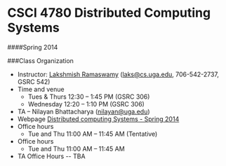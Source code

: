 CSCI 4780 Distributed Computing Systems
=====================================

####Spring 2014

###Class Organization
- Instructor: [Lakshmish Ramaswamy](http://cobweb.cs.uga.edu/~laks/) (laks@cs.uga.edu, 706-542-2737, GSRC 542)
- Time and venue
  - Tues & Thurs 12:30 – 1:45 PM (GSRC 306)
  - Wednesday 12:20 – 1:10 PM (GSRC 306)
- TA – Nilayan Bhattacharya (nilayan@uga.edu)
- Webpage [Distributed computing Systems - Spring 2014](http://www.cs.uga.edu/~laks/DCS-2014-Sp/DCS-2014-Sp.html)
- Office hours
  - Tue and Thu 11:00 AM – 11:45 AM (Tentative)
- Office hours
  - Tue and Thu 11:00 AM – 11:45 AM
- TA Office Hours -- TBA
